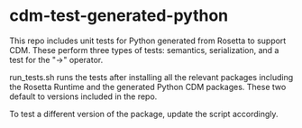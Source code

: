 # cdm-test-generated-python

This repo includes unit tests for Python generated from Rosetta to support CDM.  These perform three types of tests: semantics, serialization, and a test for the "->" operator.

run_tests.sh runs the tests after installing all the relevant packages including the Rosetta Runtime and the generated Python CDM packages.  These two default to versions included in the repo. 

To test a different version of the package, update the script accordingly.

